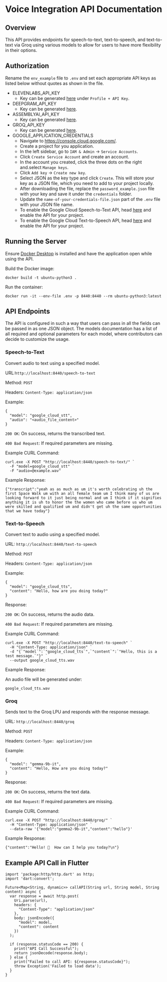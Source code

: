 # Voice Integration API Documentation


## Overview

This API provides endpoints for speech-to-text, text-to-speech, and text-to-text via Groq using various models to allow for users to have more flexibility in their options.


## Authorization

Rename the `env_example` file to `.env` and set each appropriate API keys as listed below without quotes as shown in the file.

- ELEVENLABS_API_KEY
    - Key can be generated [here](https://elevenlabs.io/app/speech-synthesis) under `Profile + API Key`.
- DEEPGRAM_API_KEY
    - Key can be generated [here](https://console.deepgram.com/).
- ASSEMBLYAI_API_KEY
    - Key can be generated [here](https://www.assemblyai.com/app).
- GROQ_API_KEY
    - Key can be generated [here](https://console.groq.com/keys).
- GOOGLE_APPLICATION_CREDENTIALS
    - Navigate to https://console.cloud.google.com/.
    - Create a project for you application.
    - In the left sidebar, go to `IAM & Admin` -> `Service Accounts`.
    - Click `Create Service Account` and create an account.
    - In the account you created, click the three dots on the right and.select `Manage keys`.
    - Click `Add key` -> `Create new key`.
    - Select JSON as the key type and click `Create`. This will store your key as a JSON file, which you need to add to your project locally.
    - After downloading the file, replace the `password_example.json` file with your key and save it under the `credentials` folder.
    - Update the `name-of-your-credentials-file.json` part of the `.env` file with your JSON file name.
    - To enable the Google Cloud Speech-to-Text API, head [here](https://console.cloud.google.com/apis/api/speech.googleapis.com) and enable the API for your project.
    - To enable the Google Cloud Text-to-Speech API, head [here](https://console.cloud.google.com/apis/api/texttospeech.googleapis.com) and enable the API for your project.


## Running the Server

Ensure [Docker Desktop](https://www.docker.com/products/docker-desktop/) is installed and have the application open while using the API.

Build the Docker image:
```
docker build -t ubuntu-python3 .
```

Run the container:
```
docker run -it --env-file .env -p 8440:8440 --rm ubuntu-python3:latest
```


## API Endpoints

The API is configured in such a way that users can pass in all the fields can be passed in as one JSON object. The models documentation has a list of all required and optional parameters for each model, where contributors can decide to customize the usage.

### Speech-to-Text

Convert audio to text using a specified model.

URL:`http://localhost:8440/speech-to-text`

Method: `POST`

Headers: `Content-Type: application/json`

Example:

```
{
  "model": "google_cloud_stt",
  "audio": "<audio_file_content>"
}
```

`200 OK`: On success, returns the transcribed text.

`400 Bad Request`: If required parameters are missing.

Example CURL Command:

```
curl.exe -X POST "http://localhost:8440/speech-to-text/" `
  -F "model=google_cloud_stt" `
  -F "audio=@example.wav"
```

Example Response:

```
{"transcript":"yeah as as much as um it's worth celebrating uh the first Space Walk um with an all female team um I think many of us are looking forward to it just being normal and um I think if it signifies anything it is uh to honor the the women who came before us who um were skilled and qualified um and didn't get uh the same opportunities that we have today"}
```

### Text-to-Speech

Convert text to audio using a specified model.

URL: `http://localhost:8440/text-to-speech`

Method: `POST`

Headers: `Content-Type: application/json`

Example:

```
{
  "model": "google_cloud_tts",
  "content": "Hello, how are you doing today?"
}

```

Response:

`200 OK`: On success, returns the audio data.

`400 Bad Request`: If required parameters are missing.

Example CURL Command:

```
curl.exe -X POST "http://localhost:8440/text-to-speech" `
  -H "Content-Type: application/json" `
  -d "{`"model`":`"google_cloud_tts`",`"content`":`"Hello, this is a test message.`"}" `
  --output google_cloud_tts.wav
```

Example Response:

An audio file will be generated under:

```
google_cloud_tts.wav
```

### Groq

Sends text to the Groq LPU and responds with the response message.

URL: `http://localhost:8440/groq`

Method: `POST`

Headers: `Content-Type: application/json`

Example:

```
{
  "model": "gemma-9b-it",
  "content": "Hello, How are you doing today?"
}
```

Response:

`200 OK`: On success, returns the text data.

`400 Bad Request`: If required parameters are missing.

Example CURL Command:

```
curl.exe -X POST "http://localhost:8440/groq/" `
  -H "Content-Type: application/json" `
  --data-raw '{"model":"gemma2-9b-it","content":"hello"}'
```

Example Response:

```
{"content":"Hello! 👋  How can I help you today?\n"}
```

## Example API Call in Flutter

```
import 'package:http/http.dart' as http;
import 'dart:convert';

Future<Map<String, dynamic>> callAPI(String url, String model, String content) async {
  var response = await http.post(
    Uri.parse(url),
    headers: {
      "Content-Type": "application/json"
    },
    body: jsonEncode({
      "model": model,
      "content": content
    })
  );

  if (response.statusCode == 200) {
    print("API Call Successful");
    return jsonDecode(response.body);
  } else {
    print("Failed to call API: ${response.statusCode}");
    throw Exception('Failed to load data');
  }
}
```